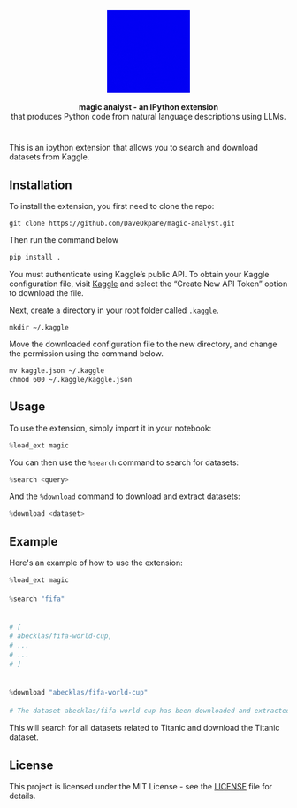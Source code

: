 <p align="center">
  <img src="magicanalyst.gif" height="150" width="150" alt="logo">
</p>

<p align="center">
    <b>magic analyst - an IPython extension</b> <br /> that produces Python code from natural language descriptions using LLMs.
</p>

<h1 align="center"></h1>



This is an ipython extension that allows you to search and download datasets from Kaggle.

## Installation

To install the extension, you first need to clone the repo:

```commandline
git clone https://github.com/DaveOkpare/magic-analyst.git
```
Then run the command below
```python 
pip install .
```

You must authenticate using Kaggle’s public API. To obtain your Kaggle configuration file, visit [Kaggle](https://www.kaggle.com/me/account) and select the “Create New API Token” option to download the file.

Next, create a directory in your root folder called `.kaggle`. 
```shell
mkdir ~/.kaggle
```

Move the downloaded configuration file to the new directory, and change the permission using the command below.
```shell
mv kaggle.json ~/.kaggle
chmod 600 ~/.kaggle/kaggle.json
```


## Usage

To use the extension, simply import it in your notebook:


```python
%load_ext magic
```


You can then use the `%search` command to search for datasets:

```python
%search <query>
```


And the `%download` command to download and extract datasets:

```python
%download <dataset>
```


## Example

Here&apos;s an example of how to use the extension:

```python
%load_ext magic

%search "fifa"


# [
# abecklas/fifa-world-cup,
# ...
# ...
# ]


%download "abecklas/fifa-world-cup"

# The dataset abecklas/fifa-world-cup has been downloaded and extracted to /content/fifa-world-cup.
```



This will search for all datasets related to Titanic and download the Titanic dataset.

## License

This project is licensed under the MIT License - see the [LICENSE](LICENSE) file for details.
